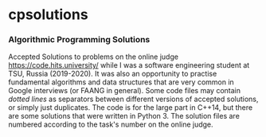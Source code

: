 # cpsolutions

### Algorithmic Programming Solutions
Accepted Solutions to problems on the online judge https://code.hits.university/ while I was a software engineering student at TSU, Russia (2019-2020). It was also an opportunity to practise fundamental algorithms and data structures that are very common in Google interviews (or FAANG in general). Some code files may contain *dotted lines* as separators between different versions of accepted solutions, or simply just duplicates. The code is for the large part in C++14, but there are some solutions that were written in Python 3. The solution files are numbered according to the task's number on the online judge.
